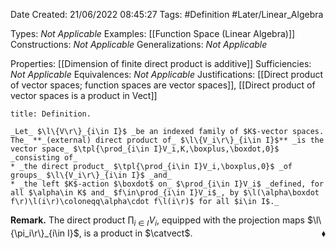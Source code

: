 <div class="topSpace"></div>

Date Created: 21/06/2022 08:45:27
Tags: #Definition #Later/Linear_Algebra

Types: _Not Applicable_
Examples: [[Function Space (Linear Algebra)]]
Constructions: _Not Applicable_
Generalizations: _Not Applicable_

Properties: [[Dimension of finite direct product is additive]]
Sufficiencies: _Not Applicable_
Equivalences: _Not Applicable_
Justifications: [[Direct product of vector spaces; function spaces are vector spaces]], [[Direct product of vector spaces is a product in Vect]]

``` ad-Definition
title: Definition.

_Let_ $\l\{V\r\}_{i\in I}$ _be an indexed family of $K$-vector spaces. The_ **_(external) direct product of_ $\l\{V_i\r\}_{i\in I}$** _is the vector space_ $\tpl{\prod_{i\in I}V_i,K,\boxplus,\boxdot,0}$ _consisting of_
* _the direct product_ $\tpl{\prod_{i\in I}V_i,\boxplus,0}$ _of groups_ $\l\{V_i\r\}_{i\in I}$ _and_
* _the left $K$-action $\boxdot$ on_ $\prod_{i\in I}V_i$ _defined, for all $\alpha\in K$ and_ $f\in\prod_{i\in I}V_i$_, by $\l(\alpha\boxdot f\r)\l(i\r)\coloneqq\alpha\cdot f\l(i\r)$ for all $i\in I$._

```

**Remark.** The direct product $\prod_{i\in I}V_i$, equipped with the projection maps $\l\{\pi_i\r\}_{i\in I}$, is a product in $\catvect$.<span style="float:right;">$\blacklozenge$</span>

